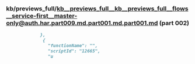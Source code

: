 ### kb/previews_full/kb__previews_full__kb__previews_full__flows__service-first__master-only@auth.har.part009.md.part001.md.part001.md (part 002)

```md
             },
              {
                "functionName": "",
                "scriptId": "12665",
                "u
```

```
